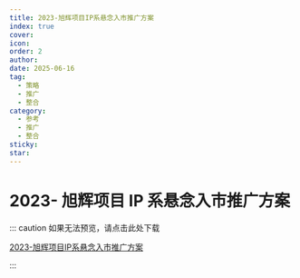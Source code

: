 ```yaml
---
title: 2023-旭辉项目IP系悬念入市推广方案
index: true
cover: 
icon: 
order: 2
author: 
date: 2025-06-16
tag:
  - 策略
  - 推广
  - 整合
category:
  - 参考
  - 推广
  - 整合
sticky: 
star: 
---
```


# 2023- 旭辉项目 IP 系悬念入市推广方案

::: caution 如果无法预览，请点击此处下载

[2023-旭辉项目IP系悬念入市推广方案](https://r2qq.24811213.xyz/dichan/00精品-价值IP-2023旭辉项目IP系悬念入市推广方案.pdf)

:::

<PDF url="https://r2qq.24811213.xyz/dichan/00精品-价值IP-2023旭辉项目IP系悬念入市推广方案.pdf" />
